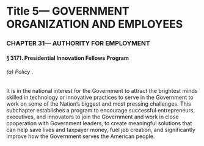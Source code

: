 
# Title 5— GOVERNMENT ORGANIZATION AND EMPLOYEES
### CHAPTER 31— AUTHORITY FOR EMPLOYMENT
#### § 3171. Presidential Innovation Fellows Program
###### (a) Policy .

It is in the national interest for the Government to attract the brightest minds skilled in technology or innovative practices to serve in the Government to work on some of the Nation’s biggest and most pressing challenges. This subchapter establishes a program to encourage successful entrepreneurs, executives, and innovators to join the Government and work in close cooperation with Government leaders, to create meaningful solutions that can help save lives and taxpayer money, fuel job creation, and significantly improve how the Government serves the American people.
